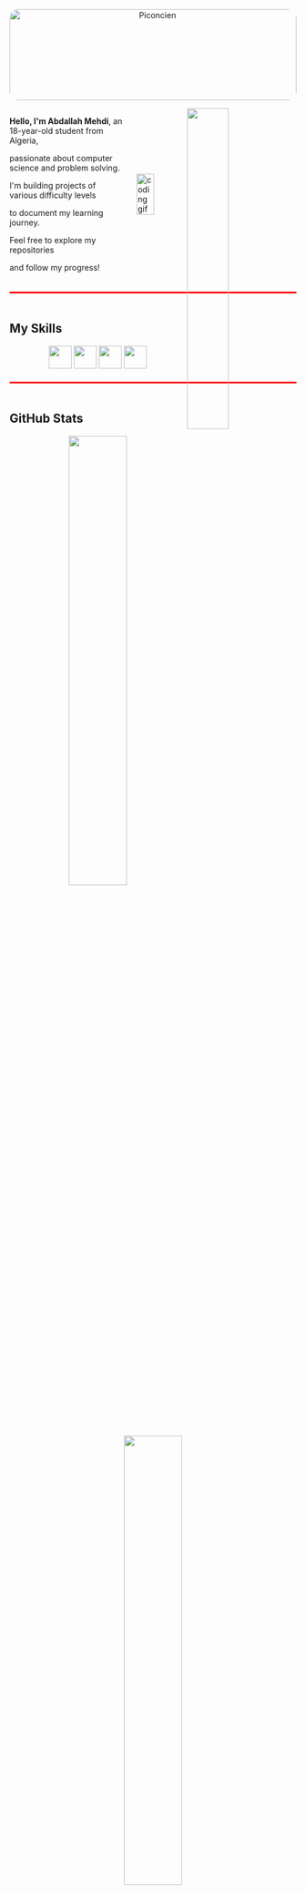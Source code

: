 <p align="center">
  <img src="https://github.com/entlv/learning-journey/blob/main/piconcien.png?raw=true"
       alt="Piconcien"
       style="width: 100%; height: auto; max-height: 160px; border-radius: 16px; object-fit: cover;" />
</p>

<img align="right" width="38%" src="https://github.com/entlv/entlv/blob/main/images/a0d581666d26dd9c66bf8ed395cba948.gif"/>
<div style="display: flex; align-items: center; gap: 20px;">
  <div style="flex: 1;">
    <p><strong>Hello, I'm Abdallah Mehdi</strong>,
      an 18-year-old student from Algeria,</p>
    <p> passionate about computer science and
      problem solving.</p>
    
    
<p>I'm building projects of various difficulty levels</p>
  <p> to document my learning journey.</p>
    
    
<p>Feel free to explore my repositories </p>
  <p> and follow my progress!</p>
  </div>
  
  <div align: left;">
    <img src="https://media.giphy.com/media/qgQUggAC3Pfv687qPC/giphy.gif" alt="coding gif"width="60%">
  </div>
</div>

<div style="border-top: 3px solid red; padding-top: 20px; margin: 20px 0;"></div>

## My Skills
<p align="center">
  <img src="https://cdn.jsdelivr.net/gh/devicons/devicon/icons/cplusplus/cplusplus-original.svg" width="40" />
  <img src="https://cdn.jsdelivr.net/gh/devicons/devicon/icons/python/python-original.svg" width="40" />
  <img src="https://cdn.jsdelivr.net/gh/devicons/devicon/icons/javascript/javascript-original.svg" width="40" />
  <img src="https://cdn.jsdelivr.net/gh/devicons/devicon/icons/linux/linux-original.svg" width="40" />
</p>

<div style="border-top: 3px solid red; padding-top: 20px; margin: 20px 0;"></div>

## GitHub Stats
<p align="center">
  <img src="https://github-readme-stats.vercel.app/api?username=entlv&show_icons=true&theme=transparent" width="45%" />
  <img src="https://github-readme-streak-stats.herokuapp.com/?user=entlv&theme=transparent" width="45%" />
</p>
